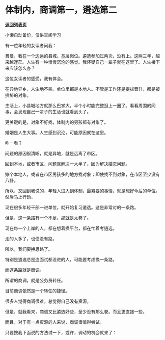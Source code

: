 # 体制内，商调第一，遴选第二

[**返回列表页**](/gzh/费曼的小茶馆)

小懒自动备份，仅供查阅学习

有一位年轻的女读者问我：

费曼，我在一个边远的县城，基层岗位。遴选参加过两次，没有上。这两三年，越来越迷茫。人生有一种慢慢沉沦的感觉。我怀疑自己一辈子就在这里了。人生接下来应该怎么办？

这位女读者的感受，我有体会。  

在异地异乡，人生地不熟。单位里都是本地人。不管是工作还是提拔晋升，都是被排挤的对象。  

生活上，小县城地方就那么巴掌大，半个小时能完整逛上一圈了。看看周围的同事，会发现自己一辈子的生活也就看到头了。

更关键的是，对象不好找，体制内的男孩都有对象了。  

婚姻是人生大事。人生感到沉沦，可能原因就在这里。  

咋一看？

问题的原因很清晰，就是异地，就是远离了市区。

回到本地，或者市区，问题就解决一大半了，因为解决婚恋问题。  

嫁个本地人，或者在市区男孩多的地方找对象；即使找不到对象，在市区至少没有八卦。

所以，又回到我说的，年轻人进入到体制，最紧要的事情，就是想好今后的单位。然后马上行动。

现在很多年轻干部一进单位，就开始复习遴选。这是非常对的一条路。  

但是，这一条路有一个不足，那就是太卷了。  

现在每一个上岸的人，都在想着换平台，都在忙着考遴选。  

走的人多了，也便没有路。

所以，我们要换思路了。  

特别是遴选总是连面试都没进的人，可能要考虑换一条路。  

而这条路就是商调。  

所谓的商调，就是公务员转任。

目前商调依然是一个转任的捷径。  

很多人觉得商调很难，总觉得自己没有资源。

但是，就我看来，商调又比遴选好些，至少没有那么卷。而且更直接一些。

而且，对于有一点资源的人来说，商调很值得尝试。  

只要按我下面说的方法试一下，或许，调动的机会就来了：

